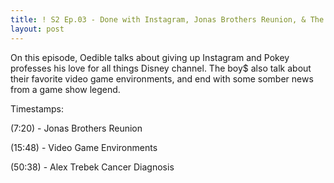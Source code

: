 ```yaml
---
title: ! S2 Ep.03 - Done with Instagram, Jonas Brothers Reunion, & The Best Video Game Environments
layout: post
---
```

<p>On this episode, Oedible talks about giving up Instagram and Pokey professes his love for all things Disney channel. The boy$ also talk about their favorite video game environments, and end with some somber news from a game show legend.&nbsp;</p>
<p>Timestamps:</p>
<p>(7:20) - Jonas Brothers Reunion</p>
<p>(15:48) - Video Game Environments</p>
<p>(50:38) - Alex Trebek Cancer Diagnosis</p>
<p><br></p>
